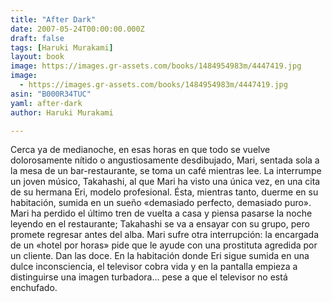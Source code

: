 ```yaml
---
title: "After Dark"
date: 2007-05-24T00:00:00.000Z
draft: false
tags: [Haruki Murakami]
layout: book
image: https://images.gr-assets.com/books/1484954983m/4447419.jpg
image: 
  - https://images.gr-assets.com/books/1484954983m/4447419.jpg
asin: "B000R34TUC"
yaml: after-dark
author: Haruki Murakami

---
```


Cerca ya de medianoche, en esas horas en que todo se vuelve dolorosamente nítido o angustiosamente desdibujado, Mari, sentada sola a la mesa de un bar-restaurante, se toma un café mientras lee. La interrumpe un joven músico, Takahashi, al que Mari ha visto una única vez, en una cita de su hermana Eri, modelo profesional. Ésta, mientras tanto, duerme en su habitación, sumida en un sueño «demasiado perfecto, demasiado puro». Mari ha perdido el último tren de vuelta a casa y piensa pasarse la noche leyendo en el restaurante; Takahashi se va a ensayar con su grupo, pero promete regresar antes del alba. Mari sufre otra interrupción: la encargada de un «hotel por horas» pide que le ayude con una prostituta agredida por un cliente. Dan las doce. En la habitación donde Eri sigue sumida en una dulce inconsciencia, el televisor cobra vida y en la pantalla empieza a distinguirse una imagen turbadora... pese a que el televisor no está enchufado.